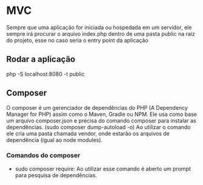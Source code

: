 # MVC

Sempre que uma aplicação for iniciada ou hospedada em um servidor, ele sempre irá procurar o arquivo index.php dentro de uma pasta public na raiz do projeto, esse no caso seria o entry point da aplicação

## Rodar a aplicação
php -S localhost:8080 -t public

## Composer
O composer é um gerenciador de dependências do PHP (A Dependency Manager for PHP) assim como o Maven, Gradle ou NPM.
Ele usa como base um arquivo composer.json e precisa do comando composer para instalar as dependências. (sudo composer dump-autoload -o)
Ao utilizar o comando ele cria uma pasta chamada vendor, onde estarão os arquivos de dependência (igual ao node modules).

### Comandos do composer
- sudo composer require: Ao utilizar esse comando é aberto um prompt para pesquisa de dependências.


